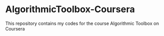 # AlgorithmicToolbox-Coursera

This repository contains my codes for the course Algorithmic Toolbox on Coursera

